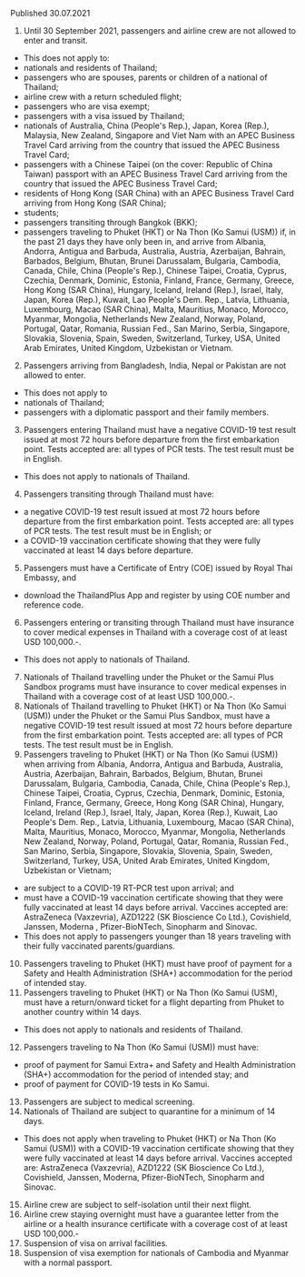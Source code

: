 Published 30.07.2021
1. Until 30 September 2021, passengers and airline crew are not allowed to enter and transit.
- This does not apply to:
- nationals and residents of Thailand;
- passengers who are spouses, parents or children of a national of Thailand;
- airline crew with a return scheduled flight;
- passengers who are visa exempt;
- passengers with a visa issued by Thailand;
- nationals of Australia, China (People's Rep.), Japan, Korea (Rep.), Malaysia, New Zealand, Singapore and Viet Nam with an APEC Business Travel Card arriving from the country that issued the APEC Business Travel Card;
- passengers with a Chinese Taipei (on the cover: Republic of China Taiwan) passport with an APEC Business Travel Card arriving from the country that issued the APEC Business Travel Card;
- residents of Hong Kong (SAR China) with an APEC Business Travel Card arriving from Hong Kong (SAR China);
- students;
- passengers transiting through Bangkok (BKK);
- passengers traveling to Phuket (HKT) or Na Thon (Ko Samui (USM)) if, in the past 21 days they have only been in, and arrive from Albania, Andorra, Antigua and Barbuda, Australia, Austria, Azerbaijan, Bahrain, Barbados, Belgium, Bhutan, Brunei Darussalam, Bulgaria, Cambodia, Canada, Chile, China (People's Rep.), Chinese Taipei, Croatia, Cyprus, Czechia, Denmark, Dominic, Estonia, Finland, France, Germany, Greece, Hong Kong (SAR China), Hungary, Iceland, Ireland (Rep.), Israel, Italy, Japan, Korea (Rep.), Kuwait, Lao People's Dem. Rep., Latvia, Lithuania, Luxembourg, Macao (SAR China), Malta, Mauritius, Monaco, Morocco, Myanmar, Mongolia, Netherlands New Zealand, Norway, Poland, Portugal, Qatar, Romania, Russian Fed., San Marino, Serbia, Singapore, Slovakia, Slovenia, Spain, Sweden, Switzerland, Turkey, USA, United Arab Emirates, United Kingdom, Uzbekistan or Vietnam.
2. Passengers arriving from Bangladesh, India, Nepal or Pakistan are not allowed to enter.
- This does not apply to
- nationals of Thailand;
- passengers with a diplomatic passport and their family members.
3. Passengers entering Thailand must have a negative COVID-19 test result issued at most 72 hours before departure from the first embarkation point. Tests accepted are: all types of PCR tests. The test result must be in English.
- This does not apply to nationals of Thailand.
4. Passengers transiting through Thailand must have:
- a negative COVID-19 test result issued at most 72 hours before departure from the first embarkation point. Tests accepted are: all types of PCR tests. The test result must be in English; or
- a COVID-19 vaccination certificate showing that they were fully vaccinated at least 14 days before departure.
5. Passengers must have a Certificate of Entry (COE) issued by Royal Thai Embassy, and
- download the ThailandPlus App and register by using COE number and reference code.
6. Passengers entering or transiting through Thailand must have insurance to cover medical expenses in Thailand with a coverage cost of at least USD 100,000.-.
- This does not apply to nationals of Thailand.
7. Nationals of Thailand travelling under the Phuket or the Samui Plus Sandbox programs must have insurance to cover medical expenses in Thailand with a coverage cost of at least USD 100,000.-.
8. Nationals of Thailand travelling to Phuket (HKT) or Na Thon (Ko Samui (USM)) under the Phuket or the Samui Plus Sandbox, must have a negative COVID-19 test result issued at most 72 hours before departure from the first embarkation point. Tests accepted are: all types of PCR tests. The test result must be in English.
9. Passengers traveling to Phuket (HKT) or Na Thon (Ko Samui (USM)) when arriving from Albania, Andorra, Antigua and Barbuda, Australia, Austria, Azerbaijan, Bahrain, Barbados, Belgium, Bhutan, Brunei Darussalam, Bulgaria, Cambodia, Canada, Chile, China (People's Rep.), Chinese Taipei, Croatia, Cyprus, Czechia, Denmark, Dominic, Estonia, Finland, France, Germany, Greece, Hong Kong (SAR China), Hungary, Iceland, Ireland (Rep.), Israel, Italy, Japan, Korea (Rep.), Kuwait, Lao People's Dem. Rep., Latvia, Lithuania, Luxembourg, Macao (SAR China), Malta, Mauritius, Monaco, Morocco, Myanmar, Mongolia, Netherlands New Zealand, Norway, Poland, Portugal, Qatar, Romania, Russian Fed., San Marino, Serbia, Singapore, Slovakia, Slovenia, Spain, Sweden, Switzerland, Turkey, USA, United Arab Emirates, United Kingdom, Uzbekistan or Vietnam;
- are subject to a COVID-19 RT-PCR test upon arrival; and
- must have a COVID-19 vaccination certificate showing that they were fully vaccinated at least 14 days before arrival. Vaccines accepted are: AstraZeneca (Vaxzevria), AZD1222 (SK Bioscience Co Ltd.), Covishield, Janssen, Moderna , Pfizer-BioNTech, Sinopharm and Sinovac.
- This does not apply to passengers younger than 18 years traveling with their fully vaccinated parents/guardians.
10. Passengers traveling to Phuket (HKT) must have proof of payment for a Safety and Health Administration (SHA+) accommodation for the period of intended stay.
11. Passengers traveling to Phuket (HKT) or Na Thon (Ko Samui (USM), must have a return/onward ticket for a flight departing from Phuket to another country within 14 days.
- This does not apply to nationals and residents of Thailand.
12. Passengers traveling to Na Thon (Ko Samui (USM)) must have:
- proof of payment for Samui Extra+ and Safety and Health Administration (SHA+) accommodation for the period of intended stay; and
- proof of payment for COVID-19 tests in Ko Samui.
13. Passengers are subject to medical screening.
14. Nationals of Thailand are subject to quarantine for a minimum of 14 days.
- This does not apply when traveling to Phuket (HKT) or Na Thon (Ko Samui (USM)) with a COVID-19 vaccination certificate showing that they were fully vaccinated at least 14 days before arrival. Vaccines accepted are: AstraZeneca (Vaxzevria), AZD1222 (SK Bioscience Co Ltd.), Covishield, Janssen, Moderna, Pfizer-BioNTech, Sinopharm and Sinovac.
15. Airline crew are subject to self-isolation until their next flight.
16. Airline crew staying overnight must have a guarantee letter from the airline or a health insurance certificate with a coverage cost of at least USD 100,000.-
16. Suspension of visa on arrival facilities.
17. Suspension of visa exemption for nationals of Cambodia and Myanmar with a normal passport.


